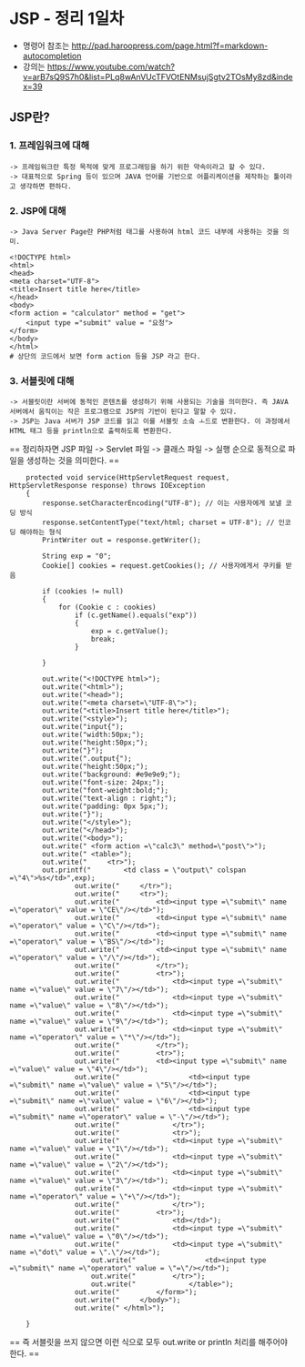 # JSP - 정리 1일차

* 명령어 참조는 http://pad.haroopress.com/page.html?f=markdown-autocompletion
* 강의는 https://www.youtube.com/watch?v=arB7sQ9S7h0&list=PLq8wAnVUcTFVOtENMsujSgtv2TOsMy8zd&index=39

## JSP란?

### 1. 프레임워크에 대해
	-> 프레임워크란 특정 목적에 맞게 프로그래밍을 하기 위한 약속이라고 할 수 있다.
    -> 대표적으로 Spring 등이 있으며 JAVA 언어를 기반으로 어플리케이션을 제작하는 툴이라고 생각하면 편하다.

### 2. JSP에 대해
	-> Java Server Page란 PHP처럼 태그를 사용하여 html 코드 내부에 사용하는 것을 의미.
```
<!DOCTYPE html>
<html>
<head>
<meta charset="UTF-8">
<title>Insert title here</title>
</head>
<body>
<form action = "calculator" method = "get">
	<input type ="submit" value = "요청">
</form>
</body>
</html>
# 상단의 코드에서 보면 form action 등을 JSP 라고 한다.
```

### 3. 서블릿에 대해
	-> 서블릿이란 서버에 동적인 콘텐츠를 생성하기 위해 사용되는 기술을 의미한다. 즉 JAVA 서버에서 움직이는 작은 프로그램으로 JSP의 기반이 된다고 말할 수 있다.
    -> JSP는 Java 서버가 JSP 코드를 읽고 이를 서블릿 소슼 ㅗ드로 변환한다. 이 과정에서 HTML 태그 등을 println으로 출력하도록 변환한다.
== 정리하자면 JSP 파일 -> Servlet 파일 -> 클래스 파일 -> 실행 순으로 동적으로 파일을 생성하는 것을 의미한다. ==

```
	protected void service(HttpServletRequest request, HttpServletResponse response) throws IOException
	{
		response.setCharacterEncoding("UTF-8"); // 이는 사용자에게 보낼 코딩 방식
		response.setContentType("text/html; charset = UTF-8"); // 인코딩 해야하는 형식
		PrintWriter out = response.getWriter();
		
		String exp = "0";
		Cookie[] cookies = request.getCookies(); // 사용자에게서 쿠키를 받음
		
		if (cookies != null)
		{
			for (Cookie c : cookies)
				if (c.getName().equals("exp"))
				{
					exp = c.getValue();
					break;
				}	
			
		}
		
		out.write("<!DOCTYPE html>");
		out.write("<html>");
		out.write("<head>");
		out.write("<meta charset=\"UTF-8\">");
		out.write("<title>Insert title here</title>");
		out.write("<style>");
		out.write("input{");
		out.write("width:50px;");
		out.write("height:50px;");
		out.write("}");
		out.write(".output{");
		out.write("height:50px;");
		out.write("background: #e9e9e9;");
		out.write("font-size: 24px;");
		out.write("font-weight:bold;");
		out.write("text-align : right;");
		out.write("padding: 0px 5px;");
		out.write("}");
		out.write("</style>");
		out.write("</head>");
		out.write("<body>");
		out.write("	<form action =\"calc3\" method=\"post\">");
		out.write("	<table>");
		out.write("		<tr>");
		out.printf("		<td class = \"output\" colspan =\"4\">%s</td>",exp);
				out.write("		</tr>");
				out.write("		<tr>");
				out.write("			<td><input type =\"submit\" name =\"operator\" value = \"CE\"/></td>");
				out.write("			<td><input type =\"submit\" name =\"operator\" value = \"C\"/></td>");
				out.write("			<td><input type =\"submit\" name =\"operator\" value = \"BS\"/></td>");
				out.write("			<td><input type =\"submit\" name =\"operator\" value = \"/\"/></td>");
				out.write("			</tr>");
				out.write("			<tr>");
				out.write("				<td><input type =\"submit\" name =\"value\" value = \"7\"/></td>");
				out.write("				<td><input type =\"submit\" name =\"value\" value = \"8\"/></td>");
				out.write("				<td><input type =\"submit\" name =\"value\" value = \"9\"/></td>");
				out.write("				<td><input type =\"submit\" name =\"operator\" value = \"*\"/></td>");
				out.write("			</tr>");	
				out.write("			<tr>");
				out.write("			<td><input type =\"submit\" name =\"value\" value = \"4\"/></td>");
				out.write("					<td><input type =\"submit\" name =\"value\" value = \"5\"/></td>");
				out.write("					<td><input type =\"submit\" name =\"value\" value = \"6\"/></td>");
				out.write("					<td><input type =\"submit\" name =\"operator\" value = \"-\"/></td>");
				out.write("				</tr>");
				out.write("				<tr>");
				out.write("				<td><input type =\"submit\" name =\"value\" value = \"1\"/></td>");
				out.write("				<td><input type =\"submit\" name =\"value\" value = \"2\"/></td>");
				out.write("				<td><input type =\"submit\" name =\"value\" value = \"3\"/></td>");
				out.write("				<td><input type =\"submit\" name =\"operator\" value = \"+\"/></td>");
				out.write("				</tr>");	
				out.write("			<tr>");
				out.write("				<td></td>");
				out.write("				<td><input type =\"submit\" name =\"value\" value = \"0\"/></td>");
				out.write("				<td><input type =\"submit\" name =\"dot\" value = \".\"/></td>");
					out.write("					<td><input type =\"submit\" name =\"operator\" value = \"=\"/></td>");
					out.write("			</tr>");
					out.write("				</table>");
				out.write("			</form>");
				out.write("		</body>");
				out.write("	</html>");
	
	}
```
== 즉 서블릿을 쓰지 않으면 이런 식으로 모두 out.write or println 처리를 해주어야 한다. ==